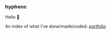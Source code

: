 ### hyphenc

Hello 👋

An index of what I've done/made/coded: [portfolio](https://hyphenc.github.io/)
